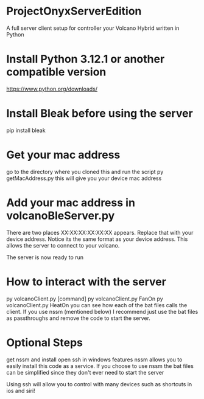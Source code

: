 # ProjectOnyxServerEdition

A full server client setup for controller your Volcano Hybrid written in Python

# Install Python 3.12.1 or another compatible version

https://www.python.org/downloads/

# Install Bleak before using the server

pip install bleak

# Get your mac address

go to the directory where you cloned this and run the script
py getMacAddress.py
this will give you your device mac address

# Add your mac address in volcanoBleServer.py

There are two places XX:XX:XX:XX:XX:XX appears. Replace that with your device address. Notice its the same format as your device address. This allows the server to connect to your volcano.

The server is now ready to run

# How to interact with the server

py volcanoClient.py [command]
py volcanoClient.py FanOn
py volcanoClient.py HeatOn
you can see how each of the bat files calls the client. If you use nssm (mentioned below) I recommend just use the bat files as passthroughs and remove the code to start the server.

# Optional Steps

get nssm and install open ssh in windows features
nssm allows you to easily install this code as a service. If you choose to use nssm the bat files can be simplified since they don't ever need to start the server

Using ssh will allow you to control with many devices such as shortcuts in ios and siri!
